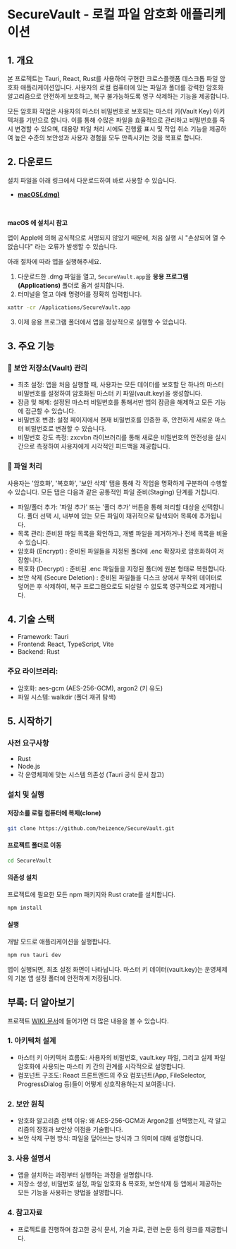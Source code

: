 # SecureVault - 로컬 파일 암호화 애플리케이션

## 1. 개요
본 프로젝트는 Tauri, React, Rust를 사용하여 구현한 크로스플랫폼 데스크톱 파일 암호화 애플리케이션입니다. 사용자의 로컬 컴퓨터에 있는 파일과 폴더를 강력한 암호화 알고리즘으로 안전하게 보호하고, 복구 불가능하도록 영구 삭제하는 기능을 제공합니다.

모든 암호화 작업은 사용자의 마스터 비밀번호로 보호되는 마스터 키(Vault Key) 아키텍처를 기반으로 합니다. 이를 통해 수많은 파일을 효율적으로 관리하고 비밀번호를 즉시 변경할 수 있으며, 대용량 파일 처리 시에도 진행률 표시 및 작업 취소 기능을 제공하여 높은 수준의 보안성과 사용자 경험을 모두 만족시키는 것을 목표로 합니다.

## 2. 다운로드
설치 파일을 아래 링크에서 다운로드하여 바로 사용할 수 있습니다.

- **[macOS(.dmg)](https://github.com/heizence/Secure-vault/releases/download/0.1.0/SecureVault_0.1.0_aarch64.dmg)**

<br/>

**macOS 에 설치시 참고** 

앱이 Apple에 의해 공식적으로 서명되지 않았기 때문에, 처음 실행 시 "손상되어 열 수 없습니다" 라는 오류가 발생할 수 있습니다. 

아래 절차에 따라 앱을 실행해주세요.

1. 다운로드한 .dmg 파일을 열고, `SecureVault.app`을 **응용 프로그램(Applications)** 폴더로 옮겨 설치합니다.
2. 터미널을 열고 아래 명령어를 정확히 입력합니다.

```bash
xattr -cr /Applications/SecureVault.app
```

3. 이제 응용 프로그램 폴더에서 앱을 정상적으로 실행할 수 있습니다.

## 3. 주요 기능

### 🔑 보안 저장소(Vault) 관리

- 최초 설정: 앱을 처음 실행할 때, 사용자는 모든 데이터를 보호할 단 하나의 마스터 비밀번호를 설정하여 암호화된 마스터 키 파일(vault.key)을 생성합니다.
- 잠금 및 해제: 설정된 마스터 비밀번호를 통해서만 앱의 잠금을 해제하고 모든 기능에 접근할 수 있습니다.
- 비밀번호 변경: 설정 페이지에서 현재 비밀번호를 인증한 후, 안전하게 새로운 마스터 비밀번호로 변경할 수 있습니다.
- 비밀번호 강도 측정: zxcvbn 라이브러리를 통해 새로운 비밀번호의 안전성을 실시간으로 측정하여 사용자에게 시각적인 피드백을 제공합니다.

### 📁 파일 처리

사용자는 '암호화', '복호화', '보안 삭제' 탭을 통해 각 작업을 명확하게 구분하여 수행할 수 있습니다. 모든 탭은 다음과 같은 공통적인 파일 준비(Staging) 단계를 거칩니다.

- 파일/폴더 추가: '파일 추가' 또는 '폴더 추가' 버튼을 통해 처리할 대상을 선택합니다. 폴더 선택 시, 내부에 있는 모든 파일이 재귀적으로 탐색되어 목록에 추가됩니다.
- 목록 관리: 준비된 파일 목록을 확인하고, 개별 파일을 제거하거나 전체 목록을 비울 수 있습니다.
- 암호화 (Encrypt) : 준비된 파일들을 지정된 폴더에 .enc 확장자로 암호화하여 저장합니다.
- 복호화 (Decrypt) : 준비된 .enc 파일들을 지정된 폴더에 원본 형태로 복원합니다.
- 보안 삭제 (Secure Deletion) : 준비된 파일들을 디스크 상에서 무작위 데이터로 덮어쓴 후 삭제하여, 복구 프로그램으로도 되살릴 수 없도록 영구적으로 제거합니다.

## 4. 기술 스택

- Framework: Tauri
- Frontend: React, TypeScript, Vite
- Backend: Rust

### 주요 라이브러리:

- 암호화: aes-gcm (AES-256-GCM), argon2 (키 유도)
- 파일 시스템: walkdir (폴더 재귀 탐색)

## 5. 시작하기

### 사전 요구사항

- Rust
- Node.js
- 각 운영체제에 맞는 시스템 의존성 (Tauri 공식 문서 참고)

### 설치 및 실행

#### 저장소를 로컬 컴퓨터에 복제(clone)

```bash
git clone https://github.com/heizence/SecureVault.git
```

#### 프로젝트 폴더로 이동
```bash
cd SecureVault
```

#### 의존성 설치

프로젝트에 필요한 모든 npm 패키지와 Rust crate를 설치합니다.

```bash
npm install
```

#### 실행

개발 모드로 애플리케이션을 실행합니다.

```bash
npm run tauri dev
```

앱이 실행되면, 최초 설정 화면이 나타납니다. 마스터 키 데이터(vault.key)는 운영체제의 기본 앱 설정 폴더에 안전하게 저장됩니다.

## 부록: 더 알아보기

프로젝트 [WIKI 문서](https://github.com/heizence/SecureVault/wiki)에 들어가면 더 많은 내용을 볼 수 있습니다.

### 1. 아키텍처 설계

- 마스터 키 아키텍처 흐름도: 사용자의 비밀번호, vault.key 파일, 그리고 실제 파일 암호화에 사용되는 마스터 키 간의 관계를 시각적으로 설명합니다.
- 컴포넌트 구조도: React 프론트엔드의 주요 컴포넌트(App, FileSelector, ProgressDialog 등)들이 어떻게 상호작용하는지 보여줍니다.

### 2. 보안 원칙

- 암호화 알고리즘 선택 이유: 왜 AES-256-GCM과 Argon2를 선택했는지, 각 알고리즘의 장점과 보안상 이점을 기술합니다.
- 보안 삭제 구현 방식: 파일을 덮어쓰는 방식과 그 의미에 대해 설명합니다.

### 3. 사용 설명서

- 앱을 설치하는 과정부터 실행하는 과정을 설명합니다.
- 저장소 생성, 비밀번호 설정, 파일 암호화 & 복호화, 보안삭제 등 앱에서 제공하는 모든 기능을 사용하는 방법을 설명합니다.

### 4. 참고자료

- 프로젝트를 진행하며 참고한 공식 문서, 기술 자료, 관련 논문 등의 링크를 제공합니다.
